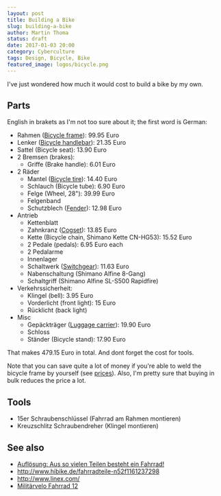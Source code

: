 ```yaml
---
layout: post
title: Building a Bike
slug: building-a-bike
author: Martin Thoma
status: draft
date: 2017-01-03 20:00
category: Cyberculture
tags: Design, Bicycle, Bike
featured_image: logos/bicycle.png
---
```

I've just wondered how much it would cost to build a bike by my own.


## Parts

English in brakets as I'm not too sure about it; the first word is German:

* Rahmen ([Bicycle frame](https://en.wikipedia.org/wiki/Bicycle_frame)): 99.95 Euro
* Lenker ([Bicycle handlebar](https://en.wikipedia.org/wiki/Bicycle_handlebar)): 21.35 Euro
* Sattel (Bicycle seat): 13.90 Euro
* 2 Bremsen (brakes):
    * Griffe (Brake handle): 6.01 Euro
* 2 Räder
    * Mantel ([Bicycle tire](https://en.wikipedia.org/wiki/Bicycle_tire)): 14.40 Euro
    * Schlauch (Bicycle tube): 6.90 Euro
    * Felge (Wheel, 28"): 39.99 Euro
    * Felgenband
    * Schutzblech ([Fender](https://en.wikipedia.org/wiki/Fender_(vehicle)#Bicycles_and_motorcycles)): 12.98 Euro
* Antrieb
    * Kettenblatt
    * Zahnkranz ([Cogset](https://en.wikipedia.org/wiki/Cogset)): 13.85 Euro
    * Kette (Bicycle chain, Shimano Kette CN-HG53): 15.52 Euro
    * 2 Pedale (pedals): 6.95 Euro each
    * 2 Pedalarme
    * Innenlager
    * Schaltwerk ([Switchgear](https://de.wikipedia.org/wiki/Schaltwerk_(Fahrrad))): 11.63 Euro
    * Nabenschaltung (Shimano Alfine 8-Gang)
    * Schaltgriff (Shimano Alfine SL-S500 Rapidfire)
* Verkehrssicherheit:
    * Klingel (bell): 3.95 Euro
    * Vorderlicht (front light): 15 Euro
    * Rücklicht (back light)
* Misc
    * Gepäckträger ([Luggage carrier](https://en.wikipedia.org/wiki/Luggage_carrier)): 19.90 Euro
    * Schloss
    * Ständer (Bicycle stand): 17.90 Euro

That makes 479.15 Euro in total. And dont forget the cost for tools.

Note that you can save quite a lot of money if you're able to weld the bicycle
frame by yourself (see [prices](http://shop.prokilo.de/stahl-metall/rohre/rundrohr-stahl-edelstahl-aluminium.html)). Also, I'm pretty sure that buying in bulk reduces the price a lot.


## Tools

* 15er Schraubenschlüssel (Fahrrad am Rahmen montieren)
* Kreuzschlitz Schraubendreher (Klingel montieren)


## See also

* [Auflösung: Aus so vielen Teilen besteht ein Fahrrad!](http://st-pedali.blogspot.de/2014/12/auflosung-aus-sie-vielen-teilen-besteht.html)
* http://www.hibike.de/fahrradteile-n52f1161237298
* http://www.linex.com/
* [Militärvelo Fahrrad 12](http://www.simpel-ch.de/velos/Militaervelo_Fahrrad12.html#produkt_details)
